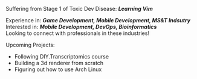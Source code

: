 Suffering from Stage 1 of Toxic Dev Disease: <i><b> Learning Vim</b></i> </br>

Experience in: <i><b> Game Development, Mobile Development, MS&T Indsutry </b></i></br>
Interested in: <i><b> Mobile Development, DevOps, Bioinformatics </b></i> </br>
Looking to connect with professionals in these industries! </br>

Upcoming Projects:
- Following DIY.Transcriptomics course
- Building a 3d renderer from scratch
- Figuring out how to use Arch Linux
